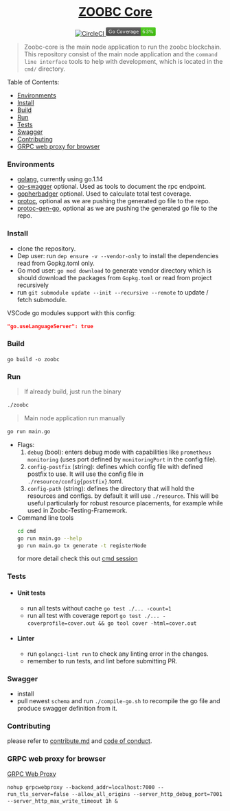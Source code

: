 <h1 align="center">
  <a href="https://github.com/zoobc/zoobc-core">
    ZOOBC Core
  </a>
</h1>
<p align="center">
  <a href="https://circleci.com/gh/zoobc/zoobc-core">
    <img src="https://circleci.com/gh/zoobc/zoobc-core.svg?style=svg&circle-token=cdd770bcb30a201696bb10e76ed15504cf235a9f" alt="CircleCI"/>
  </a>
  <a href="#">
    <img src="./coverage_badge.png" alt="cover badge"/>
  </a>
</p>

>Zoobc-core is the main node application to run the zoobc blockchain. This repository consist of the main node application and the `command line interface` tools to help with development, which is located in the `cmd/` directory.

Table of Contents:
- [Environments](#environments)
- [Install](#install)
- [Build](#build)
- [Run](#run)
- [Tests](#tests)
- [Swagger](#swagger)
- [Contributing](#contributing)
- [GRPC web proxy for browser](#grpc-web-proxy-for-browser)
### Environments
- [golang](https://golang.org/doc/install), currently using go.1.14
- [go-swagger](https://github.com/go-swagger/go-swagger) optional. Used as tools to document the rpc endpoint.
- [gopherbadger](https://github.com/jpoles1/gopherbadger) optional. Used to calculate total test coverage.
- [protoc](https://github.com/protocolbuffers/protobuf), optional as we are pushing the generated go file to the repo.
- [protoc-gen-go](https://github.com/golang/protobuf), optional as we are pushing the generated go file to the repo.
### Install
- clone the repository.
- Dep user: run `dep ensure -v --vendor-only` to install the dependencies read from Gopkg.toml only.
- Go mod user: `go mod download` to generate vendor directory which is should download the packages from `Gopkg.toml` or read from project recursively
- run `git submodule update --init --recursive --remote` to update / fetch submodule.

VSCode go modules support with this config:
```json
"go.useLanguageServer": true
```
### Build
`go build -o zoobc`
### Run
>If already build, just run the binary
```bash
./zoobc
```
>Main node application run manually
  ```bash 
  go run main.go
  ``` 
- Flags:
  1. `debug` (bool): enters debug mode with capabilities like `prometheus monitoring` (uses port defined by `monitoringPort` in the config file).
  2. `config-postfix` (string): defines which config file with defined postfix to use. It will use the config file in `./resource/config{postfix}`.toml.
  3. `config-path` (string): defines the directory that will hold the resources and configs. by default it will use `./resource`. This will be useful particularly for robust resource placements, for example while used in Zoobc-Testing-Framework.
- Command line tools
  ```bash
  cd cmd
  go run main.go --help
  go run main.go tx generate -t registerNode
  ```
  for more detail check this out [cmd session](https://github.com/zoobc/zoobc-core/tree/develop/cmd)
### Tests
- #### Unit tests
  - run all tests without cache `go test ./... -count=1`
  - run all test with coverage report `go test ./... -coverprofile=cover.out && go tool cover -html=cover.out`
- #### Linter
  - run `golangci-lint run` to check any linting error in the changes.
  - remember to run tests, and lint before submitting PR.
### Swagger
- install
- pull newest `schema` and run `./compile-go.sh` to recompile the go file and produce swagger definition from it.
### Contributing
please refer to [contribute.md](contribute.md) and [code of conduct](code_of_conduct.md).
### GRPC web proxy for browser
[GRPC Web Proxy](https://github.com/improbable-eng/grpc-web/tree/master/go/grpcwebproxy)
```
nohup grpcwebproxy --backend_addr=localhost:7000 --run_tls_server=false --allow_all_origins --server_http_debug_port=7001 --server_http_max_write_timeout 1h &
```
